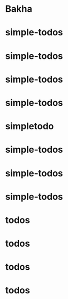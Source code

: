 # Bakha
# simple-todos
# simple-todos
# simple-todos
# simple-todos
# simpletodo
# simple-todos
# simple-todos
# simple-todos
# todos
# todos
# todos
# todos
